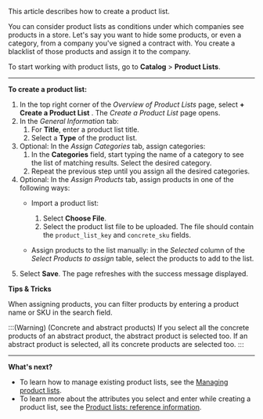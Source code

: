 This article describes how to create a product list.

You can consider product lists as conditions under which companies see products in a store. Let's say you want to hide some products, or even a category, from a company you've signed a contract with. You create a blacklist of those products and assign it to the company.

To start working with product lists, go to **Catalog** > **Product Lists**.

***

**To create a product list:**
1. In the top right corner of the *Overview of Product Lists* page, select **+ Create a Product List** .
    The *Create a Product List* page opens.
2. In the *General Information* tab:
    1. For **Title**, enter a product list title.
    2. Select a **Type** of the product list.
3. Optional: In the *Assign Categories* tab, assign categories:
    1. In the **Categories** field, start typing the name of a category to see the list of matching results. Select the desired category.
    2. Repeat the previous step until you assign all the desired categories. 
4. Optional: In the *Assign Products* tab, assign products in one of the following ways:
    *  Import a product list:
        1. Select **Choose File**.
        2. Select the product list file to be uploaded. 
            The file should contain the `product_list_key` and `concrete_sku` fields.

    *  Assign products to the list manually: in the *Selected* column of the *Select Products to assign* table, select the products to add to the list.
 5. Select **Save**.
The page refreshes with the success message displayed. 

**Tips & Tricks**

When assigning products, you can filter products by entering a product name or SKU in the search field.

:::(Warning) (Concrete and abstract products)
If you select all the concrete products of an abstract product, the abstract product is selected too. 
If an abstract product is selected, all its concrete products are selected too.
:::


***
**What's next?**

* To learn how to manage existing product lists, see the [Managing product lists](https://documentation.spryker.com/docs/managing-product-lists).
* To learn more about the attributes you select and enter while creating a product list, see the [Product lists: reference information](https://documentation.spryker.com/docs/product-lists-reference-information).
